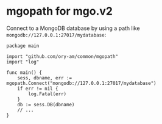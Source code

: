 # mgopath for mgo.v2

Connect to a MongoDB database by using a path like `mongodb://127.0.0.1:27017/mydatabase`:

```
package main

import "github.com/ory-am/common/mgopath"
import "log"

func main() {
    sess, dbname, err := mgopath.Connect("mongodb://127.0.0.1:27017/mydatabase")
    if err != nil {
        log.Fatal(err)
    }
    db := sess.DB(dbname)
    // ...
}
```
